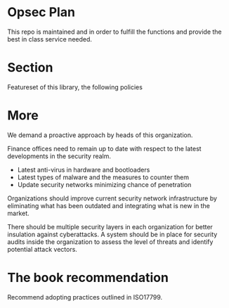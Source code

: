 # Opsec Plan

This repo is maintained and in order to fulfill the functions and provide the best in class service needed. 

# Section

Featureset of this library, the following policies

# More

We demand a proactive approach by heads of this organization. 

Finance offices need to remain up to date with respect to the latest developments in the security realm. 

- Latest anti-virus in hardware and bootloaders
- Latest types of malware and the measures to counter them
- Update security networks minimizing chance of penetration

Organizations should improve current security network infrastructure by eliminating what has been outdated and integrating what is new in the market. 

There should be multiple security layers in each organization for better insulation against cyberattacks. A system should be in place for security audits inside the organization to assess the level of threats and identify potential attack vectors.  

# The book recommendation

Recommend adopting practices outlined in ISO17799. 


